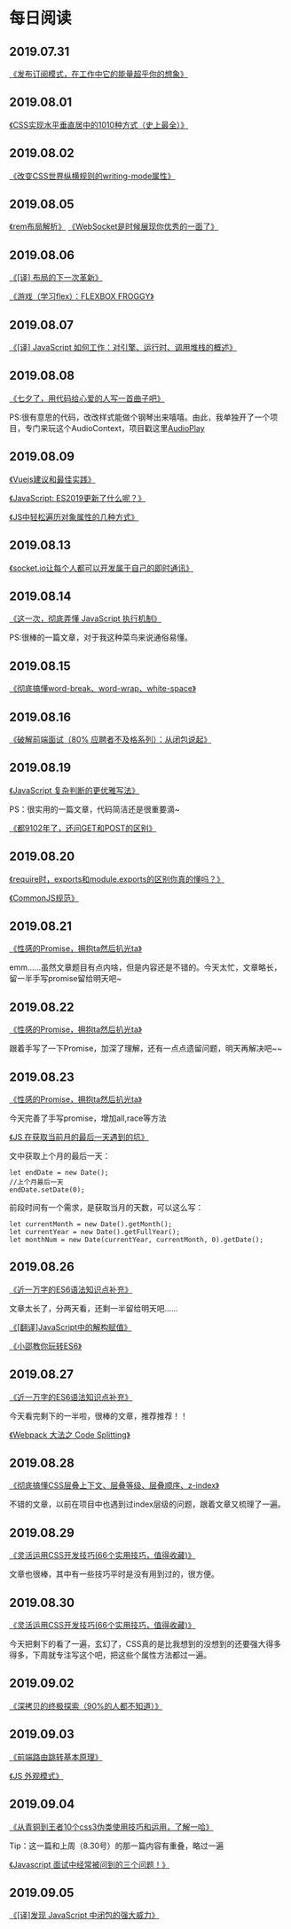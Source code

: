 # 每日阅读


## 2019.07.31 
[《发布订阅模式，在工作中它的能量超乎你的想象》](https://juejin.im/post/5b125ad3e51d450688133f22) 
## 2019.08.01 
[《CSS实现水平垂直居中的1010种方式（史上最全）》](https://juejin.im/post/5b9a4477f265da0ad82bf921) 
## 2019.08.02 
[《改变CSS世界纵横规则的writing-mode属性》](https://www.zhangxinxu.com/wordpress/2016/04/css-writing-mode/) 
## 2019.08.05
[《rem布局解析》](https://juejin.im/post/5b90e07ce51d450e6a2dd140) 
[《WebSocket是时候展现你优秀的一面了》](https://juejin.im/post/5bc7f6b96fb9a05d3447eef8)
## 2019.08.06
[《[译] 布局的下一次革新》](https://juejin.im/post/5b85586ce51d4538c77a9cc1) 
 
[《游戏（学习flex）：FLEXBOX FROGGY》]( http://flexboxfroggy.com/) 
## 2019.08.07
[《[译] JavaScript 如何工作：对引擎、运行时、调用堆栈的概述》](https://juejin.im/post/5a05b4576fb9a04519690d42)
## 2019.08.08
[《七夕了，用代码给心爱的人写一首曲子吧》](https://juejin.im/post/5d499855f265da03cf7a764e)

PS:很有意思的代码，改改样式能做个钢琴出来嘻嘻。由此，我单独开了一个项目，专门来玩这个AudioContext，项目戳这里[AudioPlay](https://github.com/Jarsey/AudioPlay)
## 2019.08.09 
[《Vuejs建议和最佳实践》](https://juejin.im/post/5d48f3b7e51d4561e224a2c8)

[《JavaScript: ES2019更新了什么呢？》](https://juejin.im/post/5d4c3bec5188254bb70164e2)

[《JS中轻松遍历对象属性的几种方式》](https://juejin.im/post/5d48c275f265da03b12032a1)
 
## 2019.08.13
[《socket.io让每个人都可以开发属于自己的即时通讯》](https://juejin.im/post/5bce886af265da0ac07c8ef8)
## 2019.08.14
[《这一次，彻底弄懂 JavaScript 执行机制》](https://juejin.im/post/59e85eebf265da430d571f89)

PS:很棒的一篇文章，对于我这种菜鸟来说通俗易懂。
## 2019.08.15
[《彻底搞懂word-break、word-wrap、white-space》](https://juejin.im/post/5b8905456fb9a01a105966b4)
## 2019.08.16
[《破解前端面试（80% 应聘者不及格系列）：从闭包说起》](https://juejin.im/post/58f1fa6a44d904006cf25d22#heading-0)
## 2019.08.19
[《JavaScript 复杂判断的更优雅写法》](https://juejin.im/post/5bdfef86e51d453bf8051bf8)

PS：很实用的一篇文章，代码简洁还是很重要滴~

[《都9102年了，还问GET和POST的区别》](https://segmentfault.com/a/1190000018129846)
## 2019.08.20
[《require时，exports和module.exports的区别你真的懂吗？》](https://juejin.im/post/5d5639c7e51d453b5c1218b4)

[《CommonJS规范》](http://javascript.ruanyifeng.com/nodejs/module.html)
## 2019.08.21
[《性感的Promise，拥抱ta然后扒光ta》](https://juejin.im/post/5ab20c58f265da23a228fe0f)

emm……虽然文章题目有点内啥，但是内容还是不错的。今天太忙，文章略长，留一半手写promise留给明天吧~
## 2019.08.22
[《性感的Promise，拥抱ta然后扒光ta》](https://juejin.im/post/5ab20c58f265da23a228fe0f)

跟着手写了一下Promise，加深了理解，还有一点点遗留问题，明天再解决吧~~
## 2019.08.23
[《性感的Promise，拥抱ta然后扒光ta》](https://juejin.im/post/5ab20c58f265da23a228fe0f)

今天完善了手写promise，增加all,race等方法

[《JS 在获取当前月的最后一天遇到的坑》](https://juejin.im/post/5d5dd889f265da03f77e6ea4)

文中获取上个月的最后一天：
```
let endDate = new Date();
//上个月最后一天
endDate.setDate(0);
```
前段时间有一个需求，是获取当月的天数，可以这么写：
```
let currentMonth = new Date().getMonth();
let currentYear = new Date().getFullYear();
let monthNum = new Date(currentYear, currentMonth, 0).getDate();
```
## 2019.08.26
[《近一万字的ES6语法知识点补充》]( https://juejin.im/post/5c6234f16fb9a049a81fcca5)

文章太长了，分两天看，还剩一半留给明天吧……

[《[翻译]JavaScript中的解构赋值》](https://baijiahao.baidu.com/s?id=1617543062218965336&wfr=spider&for=pc)

[《小邵教你玩转ES6》](https://juejin.im/post/5b7b95206fb9a019bd2463d8)
## 2019.08.27
[《近一万字的ES6语法知识点补充》](https://juejin.im/post/5c6234f16fb9a049a81fcca5)

今天看完剩下的一半啦，很棒的文章，推荐推荐！！

[《Webpack 大法之 Code Splitting》](https://zhuanlan.zhihu.com/p/26710831)
## 2019.08.28
[《彻底搞懂CSS层叠上下文、层叠等级、层叠顺序、z-index》](https://juejin.im/post/5b876f86518825431079ddd6)

不错的文章，以前在项目中也遇到过index层级的问题，跟着文章又梳理了一遍。
## 2019.08.29
[《灵活运用CSS开发技巧(66个实用技巧，值得收藏)》](https://juejin.im/post/5d4d0ec651882549594e7293)

文章也很棒，其中有一些技巧平时是没有用到过的，很方便。
## 2019.08.30
[《灵活运用CSS开发技巧(66个实用技巧，值得收藏)》](https://juejin.im/post/5d4d0ec651882549594e7293)

今天把剩下的看了一遍，玄幻了，CSS真的是比我想到的没想到的还要强大得多得多，下周就专注写这个吧，把这些个属性方法都过一遍。
## 2019.09.02
[《深拷贝的终极探索（90%的人都不知道）》](https://juejin.im/post/5bc1ae9be51d450e8b140b0c)
## 2019.09.03
[《前端路由跳转基本原理》](https://segmentfault.com/a/1190000018081475)

[《JS 外观模式》](https://segmentfault.com/a/1190000012431621)
## 2019.09.04
[《从青铜到王者10个css3伪类使用技巧和运用，了解一哈》](https://juejin.im/post/5b6d0c5cf265da0f504a837f)

Tip：这一篇和上周（8.30号）的那一篇内容有重叠，略过一遍

[《Javascript 面试中经常被问到的三个问题！》](https://segmentfault.com/a/1190000018257074)
## 2019.09.05
[《[译]发现 JavaScript 中闭包的强大威力》](https://juejin.im/post/5c4e6a90e51d4552266576d2)
